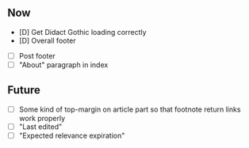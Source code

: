 ## Now
- [D] Get Didact Gothic loading correctly
- [D] Overall footer
- [ ] Post footer
- [ ] "About" paragraph in index

## Future
- [ ] Some kind of top-margin on article part so that footnote return links
      work properly
- [ ] "Last edited"
- [ ] "Expected relevance expiration"
